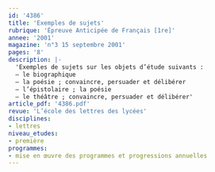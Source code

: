 ```yaml
---
id: '4386'
title: 'Exemples de sujets'
rubrique: 'Épreuve Anticipée de Français [1re]'
annee: '2001'
magazine: 'n°3 15 septembre 2001'
pages: '8'
description: |-
  'Exemples de sujets sur les objets d’étude suivants :
  – le biographique
  – la poésie ; convaincre, persuader et délibérer
  – l’épistolaire ; la poésie
  – le théâtre ; convaincre, persuader et délibérer'
article_pdf: '4386.pdf'
revue: 'L’école des lettres des lycées'
disciplines:
- lettres
niveau_etudes:
- première
programmes:
- mise en œuvre des programmes et progressions annuelles
---
```

